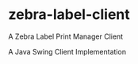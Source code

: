 zebra-label-client
==================

A Zebra Label Print Manager Client


A Java Swing Client Implementation
